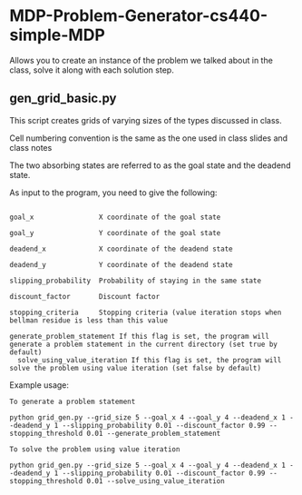 # MDP-Problem-Generator-cs440-simple-MDP
Allows you to create an instance of the problem we talked about in the class, solve it along with each solution step.

## gen_grid_basic.py

This script creates grids of varying sizes of the types discussed in class.

Cell numbering convention is the same as the one used in class slides and class notes

The two absorbing states are referred to as the goal state and the deadend state.

As input to the program, you need to give the following:

  ```grid_size             Size of the grid, will be grid_size x grid_size (Visualization currently assumes a value less than 100)

  goal_x                X coordinate of the goal state

  goal_y                Y coordinate of the goal state

  deadend_x             X coordinate of the deadend state

  deadend_y             Y coordinate of the deadend state

  slipping_probability  Probability of staying in the same state

  discount_factor       Discount factor

  stopping_criteria     Stopping criteria (value iteration stops when bellman residue is less than this value

  generate_problem_statement If this flag is set, the program will generate a problem statement in the current directory (set true by default)
    solve_using_value_iteration If this flag is set, the program will solve the problem using value iteration (set false by default)
```

Example usage:

```
To generate a problem statement

python grid_gen.py --grid_size 5 --goal_x 4 --goal_y 4 --deadend_x 1 --deadend_y 1 --slipping_probability 0.01 --discount_factor 0.99 --stopping_threshold 0.01 --generate_problem_statement

To solve the problem using value iteration

python grid_gen.py --grid_size 5 --goal_x 4 --goal_y 4 --deadend_x 1 --deadend_y 1 --slipping_probability 0.01 --discount_factor 0.99 --stopping_threshold 0.01 --solve_using_value_iteration
```

